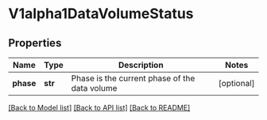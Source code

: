 # V1alpha1DataVolumeStatus

## Properties
Name | Type | Description | Notes
------------ | ------------- | ------------- | -------------
**phase** | **str** | Phase is the current phase of the data volume | [optional] 

[[Back to Model list]](../README.md#documentation-for-models) [[Back to API list]](../README.md#documentation-for-api-endpoints) [[Back to README]](../README.md)


